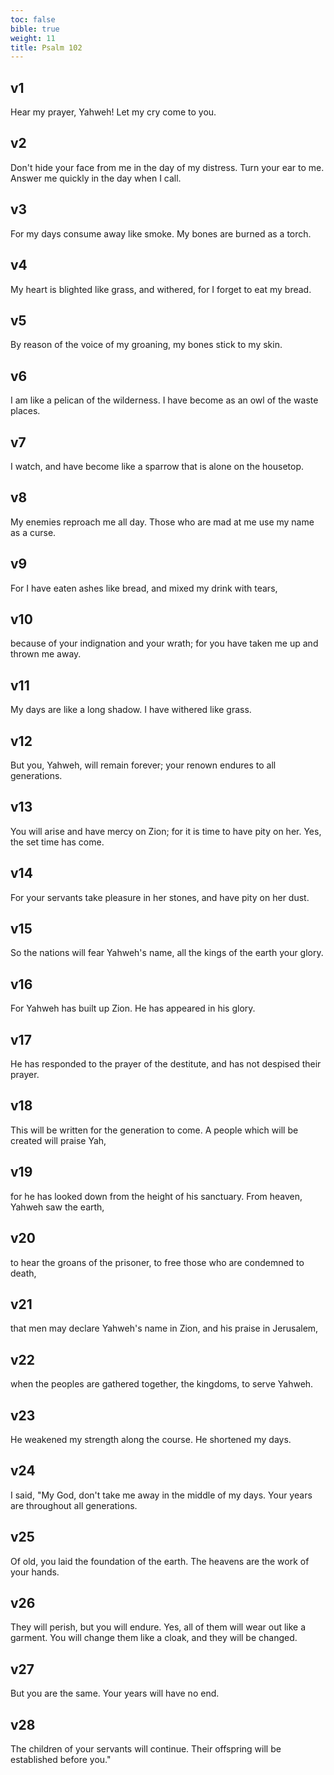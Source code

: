 ```yaml
---
toc: false
bible: true
weight: 11
title: Psalm 102
---
```




## v1 
Hear my prayer, Yahweh! Let my cry come to you. 

## v2 
Don't hide your face from me in the day of my distress. Turn your ear to me. Answer me quickly in the day when I call. 

## v3 
For my days consume away like smoke. My bones are burned as a torch. 

## v4 
My heart is blighted like grass, and withered, for I forget to eat my bread. 

## v5 
By reason of the voice of my groaning, my bones stick to my skin. 

## v6 
I am like a pelican of the wilderness. I have become as an owl of the waste places. 

## v7 
I watch, and have become like a sparrow that is alone on the housetop. 

## v8 
My enemies reproach me all day. Those who are mad at me use my name as a curse. 

## v9 
For I have eaten ashes like bread, and mixed my drink with tears, 

## v10 
because of your indignation and your wrath; for you have taken me up and thrown me away. 

## v11 
My days are like a long shadow. I have withered like grass. 

## v12 
But you, Yahweh, will remain forever; your renown endures to all generations. 

## v13 
You will arise and have mercy on Zion; for it is time to have pity on her. Yes, the set time has come. 

## v14 
For your servants take pleasure in her stones, and have pity on her dust. 

## v15 
So the nations will fear Yahweh's name, all the kings of the earth your glory. 

## v16 
For Yahweh has built up Zion. He has appeared in his glory. 

## v17 
He has responded to the prayer of the destitute, and has not despised their prayer. 

## v18 
This will be written for the generation to come. A people which will be created will praise Yah, 

## v19 
for he has looked down from the height of his sanctuary. From heaven, Yahweh saw the earth, 

## v20 
to hear the groans of the prisoner, to free those who are condemned to death, 

## v21 
that men may declare Yahweh's name in Zion, and his praise in Jerusalem, 

## v22 
when the peoples are gathered together, the kingdoms, to serve Yahweh. 

## v23 
He weakened my strength along the course. He shortened my days. 

## v24 
I said, "My God, don't take me away in the middle of my days. Your years are throughout all generations. 

## v25 
Of old, you laid the foundation of the earth. The heavens are the work of your hands. 

## v26 
They will perish, but you will endure. Yes, all of them will wear out like a garment. You will change them like a cloak, and they will be changed. 

## v27 
But you are the same. Your years will have no end. 

## v28 
The children of your servants will continue. Their offspring will be established before you."
